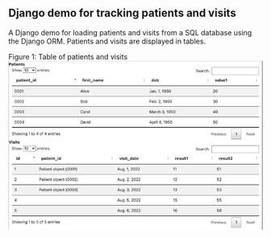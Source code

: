 ## Django demo for tracking patients and visits

A Django demo for loading patients and visits from a SQL database using the Django ORM.
Patients and visits are displayed in tables.

Figure 1: Table of patients and visits
![Table of patients and visits](images/screenshot-01.png)
